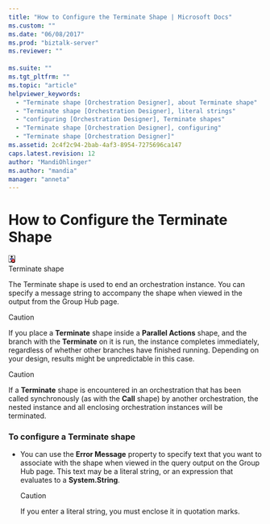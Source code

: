 ```yaml
---
title: "How to Configure the Terminate Shape | Microsoft Docs"
ms.custom: ""
ms.date: "06/08/2017"
ms.prod: "biztalk-server"
ms.reviewer: ""

ms.suite: ""
ms.tgt_pltfrm: ""
ms.topic: "article"
helpviewer_keywords: 
  - "Terminate shape [Orchestration Designer], about Terminate shape"
  - "Terminate shape [Orchestration Designer], literal strings"
  - "configuring [Orchestration Designer], Terminate shapes"
  - "Terminate shape [Orchestration Designer], configuring"
  - "Terminate shape [Orchestration Designer]"
ms.assetid: 2c4f2c94-2bab-4af3-8954-7275696ca147
caps.latest.revision: 12
author: "MandiOhlinger"
ms.author: "mandia"
manager: "anneta"
---
```

# How to Configure the Terminate Shape
![](../core/media/ebiz-orch-terminate.gif "ebiz_orch_terminate")  
Terminate shape  
  
 The Terminate shape is used to end an orchestration instance. You can specify a message string to accompany the shape when viewed in the output from the Group Hub page.  
  
> [!CAUTION]
>  If you place a **Terminate** shape inside a **Parallel Actions** shape, and the branch with the **Terminate** on it is run, the instance completes immediately, regardless of whether other branches have finished running. Depending on your design, results might be unpredictable in this case.  
  
> [!CAUTION]
>  If a **Terminate** shape is encountered in an orchestration that has been called synchronously (as with the **Call** shape) by another orchestration, the nested instance and all enclosing orchestration instances will be terminated.  
  
### To configure a Terminate shape  
  
-   You can use the **Error Message** property to specify text that you want to associate with the shape when viewed in the query output on the Group Hub page. This text may be a literal string, or an expression that evaluates to a **System.String**.  
  
    > [!CAUTION]
    >  If you enter a literal string, you must enclose it in quotation marks.